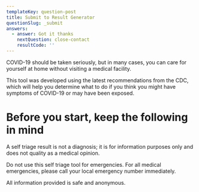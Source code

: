 ```yaml
---
templateKey: question-post
title: Submit to Result Generator
questionSlug: _submit
answers:
  - answer: Got it thanks
    nextQuestion: close-contact
    resultCode: ''
---
```

COVID-19 should be taken seriously, but in many cases, you can care for yourself at home without visiting a medical facility.

This tool was developed using the latest recommendations from the CDC, which will help you determine what to do if you think you might have symptoms of COVID-19 or may have been exposed.

# Before you start, keep the following in mind

A self triage result is not a diagnosis; it is for information purposes only and does not quality as a medical opinion.

Do not use this self triage tool for emergencies. For all medical emergencies, please call your local emergency number immediately.

All information provided is safe and anonymous.